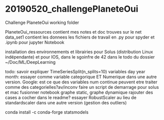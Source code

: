 # 20190520_challengePlaneteOui
Challenge PlaneteOui working folder


PlaneteOui_ressources contient mes notes et doc trouves sur le net
data_set1 contient les donnees
les fichiers de travail en .py pour spyder et .ipynb pour jupyter Notebook

installation des environnements et librairies pour Solus (distribution Linux indépendante) et pour IOS, dans le sgoinfre de 42 dans le todo du dossier ~/Doc/ML/DeepLearning




todo:
savoir expliquer TimeSeriesSplit(n_splits=10)
variables day year month: essayer comme variable categorique ET Numerique dans une autre version.
Google: est ce que des variables num continue peuvent etre traiter comme des categorielles?av/inconv
faire un script de demarrage pour solus et mac
fusionner notebook graphe static, graphe dynamique
rajouter des cases a cocher dans le readme?
essayer RobustScaler au lieu de standardscaler dans une autre version (gestion des outliers)

conda install -c conda-forge statsmodels
